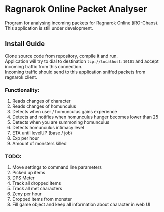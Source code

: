 # Ragnarok Online Packet Analyser
Program for analysing incoming packets for Ragnarok Online (iRO-Chaos). 
This application is still under development.

## Install Guide
Clone source code from repository, compile it and run.  
Application will try to dial to destination ```tcp://localhost:10101``` and accept incoming traffic from this connection.  
Incoming traffic should send to this application sniffed packets from ragnarok client. 


### Functionality:
1. Reads changes of character
1. Reads changes of homunculus
1. Detects when user / homunculus gains experience
1. Detects and notifies when homunculus hunger becomes lower than 25
1. Detects when you are summoning homunculus
1. Detects homunculus intimacy level
1. ETA until levelUP (base / job)
1. Exp per hour
1. Amount of monsters killed

### TODO:
1. Move settings to command line parameters
1. Picked up items
1. DPS Meter
1. Track all dropped items
1. Track all met characters
1. Zeny per hour
1. Dropped items from monster
1. Fill game object and keep all information about character in web UI

